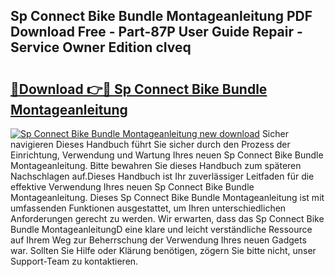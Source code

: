 ## Sp Connect Bike Bundle Montageanleitung PDF Download Free - Part-87P User Guide Repair - Service Owner Edition cIveq

# <h2><a href="http://df717w.blite.top/?on=Sp+Connect+Bike+Bundle+Montageanleitung">🔗Download 👉🔴 Sp Connect Bike Bundle Montageanleitung</a></h2>

[![Sp Connect Bike Bundle Montageanleitung new download](https://i.imgur.com/lujVjoI.png)](http://df717w.blite.top/?on=Sp+Connect+Bike+Bundle+Montageanleitung)
Sicher navigieren Dieses Handbuch führt Sie sicher durch den Prozess der Einrichtung, Verwendung und Wartung Ihres neuen Sp Connect Bike Bundle Montageanleitung. Bitte bewahren Sie dieses Handbuch zum späteren Nachschlagen auf.Dieses Handbuch ist Ihr zuverlässiger Leitfaden für die effektive Verwendung Ihres neuen Sp Connect Bike Bundle Montageanleitung. Dieses Sp Connect Bike Bundle Montageanleitung ist mit umfassenden Funktionen ausgestattet, um Ihren unterschiedlichen Anforderungen gerecht zu werden. Wir erwarten, dass das Sp Connect Bike Bundle MontageanleitungD eine klare und leicht verständliche Ressource auf Ihrem Weg zur Beherrschung der Verwendung Ihres neuen Gadgets war. Sollten Sie Hilfe oder Klärung benötigen, zögern Sie bitte nicht, unser Support-Team zu kontaktieren.
